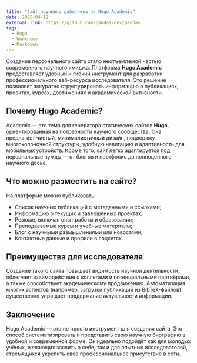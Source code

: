 ```yaml
---
title: "Сайт научного работника на Hugo Academic"
date: 2025-04-12
external_link: https://github.com/pandas-dev/pandas
tags:
  - Hugo
  - Wowchemy
  - Markdown
---
```


Создание персонального сайта стало неотъемлемой частью современного научного имиджа. Платформа **Hugo Academic** предоставляет удобный и гибкий инструмент для разработки профессионального веб-ресурса исследователя. Это решение позволяет аккуратно структурировать информацию о публикациях, проектах, курсах, достижениях и академической активности.

## Почему Hugo Academic?

Academic — это тема для генератора статических сайтов **Hugo**, ориентированная на потребности научного сообщества. Она предлагает чистый, минималистичный дизайн, поддержку многоколоночной структуры, удобную навигацию и адаптивность для мобильных устройств. Кроме того, сайт легко адаптируется под персональные нужды — от блогов и портфолио до полноценного научного досье.

## Что можно разместить на сайте?

На платформе можно публиковать:

- Список научных публикаций с метаданными и ссылками;
- Информацию о текущих и завершённых проектах;
- Резюме, включая опыт работы и образования;
- Преподаваемые курсы и учебные материалы;
- Блог с научными размышлениями или новостями;
- Контактные данные и профили в соцсетях.

## Преимущества для исследователя

Создание такого сайта повышает видимость научной деятельности, облегчает взаимодействие с коллегами и потенциальными партнёрами, а также способствует академическому продвижению. Автоматизация многих аспектов (например, загрузки публикаций из BibTeX-файлов) существенно упрощает поддержание актуальности информации.

## Заключение

Hugo Academic — это не просто инструмент для создания сайта. Это способ систематизировать и представить свою научную биографию в удобной и современной форме. Он идеально подойдёт как для молодых учёных, желающих заявить о себе, так и для опытных исследователей, стремящихся укрепить своё профессиональное присутствие в сети.

